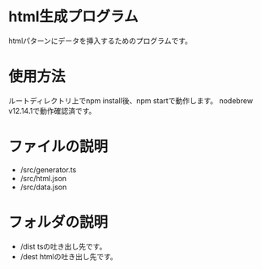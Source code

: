 # html生成プログラム
htmlパターンにデータを挿入するためのプログラムです。

# 使用方法
ルートディレクトリ上でnpm install後、npm startで動作します。
nodebrew v12.14.1で動作確認済です。

# ファイルの説明
- /src/generator.ts
- /src/html.json
- /src/data.json

# フォルダの説明
- /dist
tsの吐き出し先です。
- /dest
htmlの吐き出し先です。